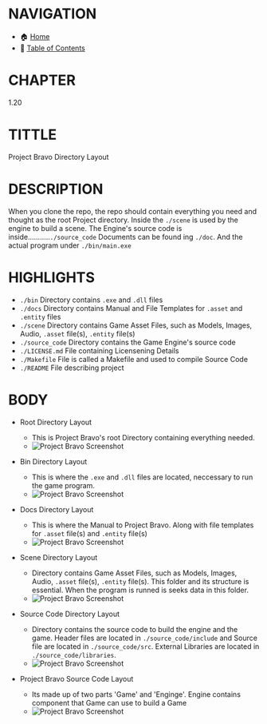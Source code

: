 # NAVIGATION
- 🏠 [Home](../../../README.md)
- 📖 [Table of Contents](../docs_Chapter_0.00_Welcome/doc_Chapter_0.10_Table_of_Contents.md)


# CHAPTER
1.20


# TITTLE
Project Bravo Directory Layout


# DESCRIPTION
When you clone the repo, the repo should contain everything you need and thought as the root Project directory. Inside the `./scene` is used by the engine to build a scene. The Engine's source code is inside...........`./source_code` Documents can be found ing `./doc`. And the actual program under `./bin/main.exe`

# HIGHLIGHTS
- `./bin` Directory contains `.exe` and `.dll` files
- `./docs` Directory contains Manual and File Templates for `.asset` and `.entity` files
- `./scene` Directory contains Game Asset Files, such as Models, Images, Audio, `.asset` file(s), `.entity` file(s)
- `./source_code` Directory contains the Game Engine's source code
- `./LICENSE.md` File containing Licensening Details
- `./Makefile` File is called a Makefile and used to compile Source Code
- `./README` File describing project

# BODY

- Root Directory Layout
    - This is Project Bravo's root Directory containing everything needed.
    - ![Project Bravo Screenshot](../../../docs/images/project_bravo_layout_directory.png "Project Bravo Screenshot")

- Bin Directory Layout
    - This is where the `.exe` and `.dll` files are located, neccessary to run the game program.
    - ![Project Bravo Screenshot](../../../docs/images/project_bravo_layout_directory_bin.png "Project Bravo Screenshot")

- Docs Directory Layout
    - This is where the Manual to Project Bravo. Along with file templates for `.asset` file(s) and `.entity` file(s) 
    - ![Project Bravo Screenshot](../../../docs/images/project_bravo_layout_directory_docs.png "Project Bravo Screenshot")

- Scene Directory Layout
    - Directory contains Game Asset Files, such as Models, Images, Audio, `.asset` file(s), `.entity` file(s). This folder and its structure is essential. When the program is runned is seeks data in this folder. 
    - ![Project Bravo Screenshot](../../../docs/images/project_bravo_layout_directory_scene.png "Project Bravo Screenshot")

- Source Code Directory Layout
    - Directory contains the source code to build the engine and the game. Header files are located in `./source_code/include` and Source file are located in `./source_code/src`. External Libraries are located in `./source_code/libraries`.
    - ![Project Bravo Screenshot](../../../docs/images/project_bravo_layout_directory_source_code.png "Project Bravo Screenshot")

- Project Bravo Source Code Layout
    - Its made up of two parts 'Game' and 'Enginge'. Engine contains component that Game can use to build a Game
    - ![Project Bravo Screenshot](../../../docs/images/project_bravo_layout_source_code.png "Project Bravo Screeshot")
